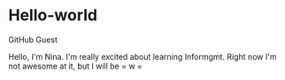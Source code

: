 # Hello-world
GitHub Guest

Hello, I'm Nina. I'm really excited about learning Informgmt. Right now I'm not awesome at it, but I will be = w =
